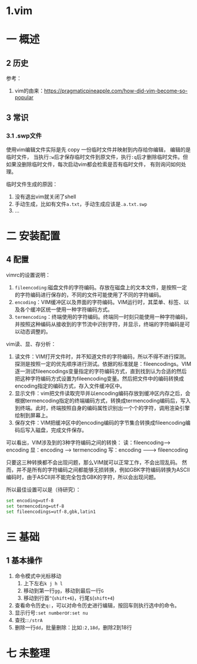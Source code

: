 # 1.vim
# 一 概述

## 2 历史
参考：
1. vim的由来：https://pragmaticpineapple.com/how-did-vim-become-so-popular

## 3 常识
### 3.1 .swp文件
使用vim编辑文件实际是先 copy 一份临时文件并映射到内存给你编辑， 编辑的是临时文件， 当执行`:w`后才保存临时文件到原文件，执行`:q`后才删除临时文件。但如果没删除临时文件，每次启动vim都会检索是否有临时文件， 有则询问如何处理。

临时文件生成的原因：
1. 没有退出vim就关闭了shell
2. 手动生成，比如有文件`a.txt`，手动生成应该是`.a.txt.swp`
3. ...

# 二  安装配置
## 4 配置
vimrc的设置说明：
1. `fileencoding`:磁盘文件的字符编码。存放在磁盘上的文本文件，是按照一定的字符编码进行保存的，不同的文件可能使用了不同的字符编码。
1. `encoding`：VIM缓冲区以及界面的字符编码。VIM运行时，其菜单、标签、以及各个缓冲区统一使用一种字符编码方式。
1. `termencoding`：终端使用的字符编码。终端同一时刻只能使用一种字符编码，并按照这种编码从接收到的字节流中识别字符，并显示，终端的字符编码是可以动态调整的。

vim读、显、存分析：
1. 读文件：VIM打开文件时，并不知道文件的字符编码，所以不得不进行探测。探测是按照一定的优先顺序进行测试。依据的标准就是：fileencodings。VIM逐一测试fileencodings变量指定的字符编码方式，直到找到认为合适的然后把这种字符编码方式设置为fileencoding变量。然后把文件中的编码转换成encoding指定的编码方式，存入文件缓冲区中。
2. 显示文件：vim把文件读取完毕并以encoding编码存放到缓冲区内存之后，会根据termencoding指定的终端编码方式，转换成termencoding编码后，写入到终端。此时，终端按照自身的编码属性识别出一个个的字符，调用渲染引擎绘制到屏幕上。
3. 保存文件：VIM把缓冲区中的encoding编码的字节集合转换成fileencoding编码后写入磁盘，完成文件保存。

可以看出，VIM涉及到的3种字符编码之间的转换：
读：fileencoding—–> encoding
显：encoding ——> termencoding
写：encoding ——-> fileencoding

只要这三种转换都不会出现问题，那么VIM就可以正常工作，不会出现乱码。
然而，并不是所有的字符编码之间都能够无损转换，例如GBK字符编码转换为ASCII编码时，由于ASCII并不能完全包含GBK的字符，所以会出现问题。

所以最佳设置可以是（待研究）：
```bash
set encoding=utf-8
set termencoding=utf-8
set fileencodings=utf-8,gbk,latin1
```

# 三 基础
## 1 基本操作
1. 命令模式中光标移动
    1. 上下左右`k j h l`
    1. 移动到第一行`gg`，移动到最后一行`G`
    2. 移动到行首`^`(`shift+6`)，行尾`$`(`shift+4`)
2. 查看命令历史`q:`，可以对命令历史进行编辑，按回车则执行选中的命令。
3. 显示行号`:set number`or`:set nu`
4. 查找:`:/strA`
5. 删除一行`dd`，批量删除：比如`:2,18d`，删除2到18行

# 七 未整理

